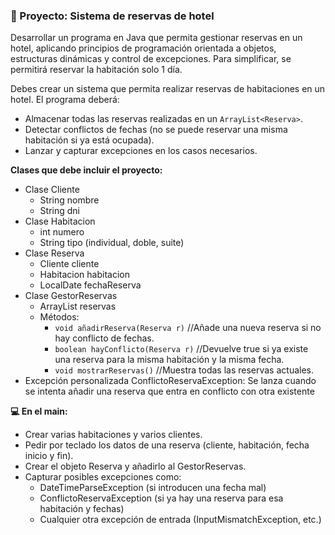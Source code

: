 ### 🏨 Proyecto: Sistema de reservas de hotel

Desarrollar un programa en Java que permita gestionar reservas en un hotel, aplicando principios de programación orientada a objetos, estructuras dinámicas y control de excepciones. Para simplificar, se permitirá reservar la habitación solo 1 día.

Debes crear un sistema que permita realizar reservas de habitaciones en un hotel. El programa deberá:
- Almacenar todas las reservas realizadas en un `ArrayList<Reserva>`.
- Detectar conflictos de fechas (no se puede reservar una misma habitación si ya está ocupada).
- Lanzar y capturar excepciones en los casos necesarios.

**Clases que debe incluir el proyecto:**
- Clase Cliente
  - String nombre
  - String dni
- Clase Habitacion
  - int numero
  - String tipo (individual, doble, suite)
- Clase Reserva
  - Cliente cliente
  - Habitacion habitacion
  - LocalDate fechaReserva
- Clase GestorReservas
  - ArrayList<Reserva> reservas
  - Métodos:
    - `void añadirReserva(Reserva r)`    //Añade una nueva reserva si no hay conflicto de fechas.
    - `boolean hayConflicto(Reserva r)`  //Devuelve true si ya existe una reserva para la misma habitación y la misma fecha.
    - `void mostrarReservas()`           //Muestra todas las reservas actuales.
- Excepción personalizada ConflictoReservaException: Se lanza cuando se intenta añadir una reserva que entra en conflicto con otra existente

**💻 En el main:**
- Crear varias habitaciones y varios clientes.
- Pedir por teclado los datos de una reserva (cliente, habitación, fecha inicio y fin).
- Crear el objeto Reserva y añadirlo al GestorReservas.
- Capturar posibles excepciones como:
  - DateTimeParseException (si introducen una fecha mal)
  - ConflictoReservaException (si ya hay una reserva para esa habitación y fechas)
  - Cualquier otra excepción de entrada (InputMismatchException, etc.)
